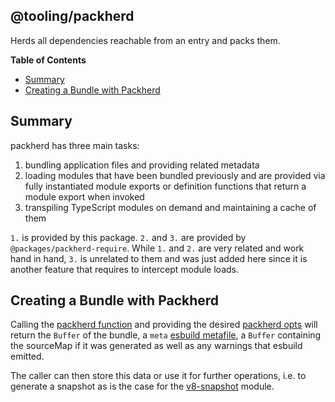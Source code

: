 ## @tooling/packherd

Herds all dependencies reachable from an entry and packs them.

**Table of Contents**

- [Summary](#summary)
- [Creating a Bundle with Packherd](#creating-a-bundle-with-packherd)

## Summary

packherd has three main tasks:

1. bundling application files and providing related metadata
2. loading modules that have been bundled previously and are provided via fully instantiated
   module exports or definition functions that return a module export when invoked
3. transpiling TypeScript modules on demand and maintaining a cache of them 

`1.` is provided by this package. `2.` and `3.` are provided by `@packages/packherd-require`. While `1.` and `2.` are very related 
and work hand in hand, `3.` is unrelated to them and was just added here since it is another feature that requires to intercept module loads.

## Creating a Bundle with Packherd

Calling the [packherd function][packherd fn] and providing the desired [packherd opts][packherd
opts] will return the `Buffer` of the bundle,  a `meta` [esbuild metafile][esbuild metafile], a
`Buffer` containing the sourceMap if it was generated as well as any warnings that esbuild
emitted.

The caller can then store this data or use it for further operations, i.e. to generate a
snapshot as is the case for the [v8-snapshot][v8-snapshot] module.

[packherd fn]:https://github.com/cypress-io/cypress/blob/bb89994af7e119236bd263234294d325439abce2/packages/packherd/src/packherd.ts#L44
[packherd opts]:https://github.com/cypress-io/cypress/blob/bb89994af7e119236bd263234294d325439abce2/packages/packherd/src/packherd.ts#L14-L27
[esbuild metafile]:https://esbuild.github.io/api/#metafile

[v8-snapshot]:https://github.com/thlorenz/v8-snapshot
